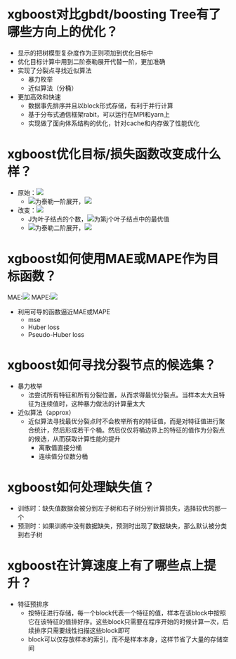 # xgboost对比gbdt/boosting Tree有了哪些方向上的优化？
- 显示的把树模型复杂度作为正则项加到优化目标中
- 优化目标计算中用到二阶泰勒展开代替一阶，更加准确
- 实现了分裂点寻找近似算法
    - 暴力枚举
    - 近似算法（分桶）
- 更加高效和快速
    - 数据事先排序并且以block形式存储，有利于并行计算
    - 基于分布式通信框架rabit，可以运行在MPI和yarn上
    - 实现做了面向体系结构的优化，针对cache和内存做了性能优化
    
# xgboost优化目标/损失函数改变成什么样？
- 原始：![](https://tva1.sinaimg.cn/large/006y8mN6gy1g94mjezeisj307401fmx0.jpg)
    - ![](https://tva1.sinaimg.cn/large/006y8mN6gy1g94mnp3fd7j301700idfl.jpg)为泰勒一阶展开，![](https://tva1.sinaimg.cn/large/006y8mN6gy1g94mrtqxv0j30480173yc.jpg)
- 改变：![](https://tva1.sinaimg.cn/large/006y8mN6gy1g94mldvhz5j30ay01k3yf.jpg)
    - J为叶子结点的个数，![](https://tva1.sinaimg.cn/large/006y8mN6gy1g94mo56g1vj300o00e0s1.jpg)为第j个叶子结点中的最优值    
    - ![](https://tva1.sinaimg.cn/large/006y8mN6gy1g94mnp3fd7j301700idfl.jpg)为泰勒二阶展开，![](https://tva1.sinaimg.cn/large/006y8mN6gy1g94mtjds7qj309r0193yg.jpg)

# xgboost如何使用MAE或MAPE作为目标函数？
MAE:![](https://tva1.sinaimg.cn/large/006y8mN6gy1g94mxhhvg8j303l011q2q.jpg)
MAPE:![](https://tva1.sinaimg.cn/large/006y8mN6gy1g94mx7uyuej303f0170sj.jpg)
- 利用可导的函数逼近MAE或MAPE
    - mse
    - Huber loss
    - Pseudo-Huber loss

# xgboost如何寻找分裂节点的候选集？
- 暴力枚举
    - 法尝试所有特征和所有分裂位置，从而求得最优分裂点。当样本太大且特征为连续值时，这种暴力做法的计算量太大
- 近似算法（approx）
    - 近似算法寻找最优分裂点时不会枚举所有的特征值，而是对特征值进行聚合统计，然后形成若干个桶。然后仅仅将桶边界上的特征的值作为分裂点的候选，从而获取计算性能的提升
        - 离散值直接分桶
        - 连续值分位数分桶

# xgboost如何处理缺失值？
- 训练时：缺失值数据会被分到左子树和右子树分别计算损失，选择较优的那一个
- 预测时：如果训练中没有数据缺失，预测时出现了数据缺失，那么默认被分类到右子树

# xgboost在计算速度上有了哪些点上提升？
- 特征预排序
    - 按特征进行存储，每一个block代表一个特征的值，样本在该block中按照它在该特征的值排好序。这些block只需要在程序开始的时候计算一次，后续排序只需要线性扫描这些block即可
    - block可以仅存放样本的索引，而不是样本本身，这样节省了大量的存储空间